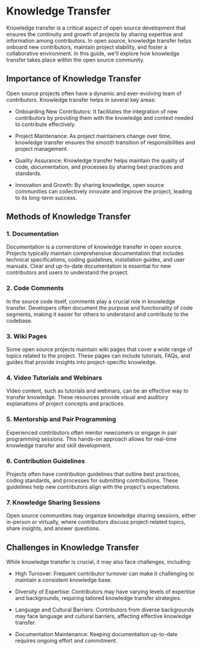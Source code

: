 # Knowledge Transfer

Knowledge transfer is a critical aspect of open source development that ensures the continuity and growth of projects by sharing expertise and information among contributors. In open source, knowledge transfer helps onboard new contributors, maintain project stability, and foster a collaborative environment. In this guide, we'll explore how knowledge transfer takes place within the open source community.

## Importance of Knowledge Transfer

Open source projects often have a dynamic and ever-evolving team of contributors. Knowledge transfer helps in several key areas:

- Onboarding New Contributors: It facilitates the integration of new contributors by providing them with the knowledge and context needed to contribute effectively.

- Project Maintenance: As project maintainers change over time, knowledge transfer ensures the smooth transition of responsibilities and project management.

- Quality Assurance: Knowledge transfer helps maintain the quality of code, documentation, and processes by sharing best practices and standards.

- Innovation and Growth: By sharing knowledge, open source communities can collectively innovate and improve the project, leading to its long-term success.

## Methods of Knowledge Transfer

### 1. Documentation

Documentation is a cornerstone of knowledge transfer in open source. Projects typically maintain comprehensive documentation that includes technical specifications, coding guidelines, installation guides, and user manuals. Clear and up-to-date documentation is essential for new contributors and users to understand the project.

### 2. Code Comments

In the source code itself, comments play a crucial role in knowledge transfer. Developers often document the purpose and functionality of code segments, making it easier for others to understand and contribute to the codebase.

### 3. Wiki Pages

Some open source projects maintain wiki pages that cover a wide range of topics related to the project. These pages can include tutorials, FAQs, and guides that provide insights into project-specific knowledge.

### 4. Video Tutorials and Webinars

Video content, such as tutorials and webinars, can be an effective way to transfer knowledge. These resources provide visual and auditory explanations of project concepts and practices.

### 5. Mentorship and Pair Programming

Experienced contributors often mentor newcomers or engage in pair programming sessions. This hands-on approach allows for real-time knowledge transfer and skill development.

### 6. Contribution Guidelines

Projects often have contribution guidelines that outline best practices, coding standards, and processes for submitting contributions. These guidelines help new contributors align with the project's expectations.

### 7. Knowledge Sharing Sessions

Open source communities may organize knowledge sharing sessions, either in-person or virtually, where contributors discuss project-related topics, share insights, and answer questions.

## Challenges in Knowledge Transfer

While knowledge transfer is crucial, it may also face challenges, including:

- High Turnover: Frequent contributor turnover can make it challenging to maintain a consistent knowledge base.

- Diversity of Expertise: Contributors may have varying levels of expertise and backgrounds, requiring tailored knowledge transfer strategies.

- Language and Cultural Barriers: Contributors from diverse backgrounds may face language and cultural barriers, affecting effective knowledge transfer.

- Documentation Maintenance: Keeping documentation up-to-date requires ongoing effort and commitment.
